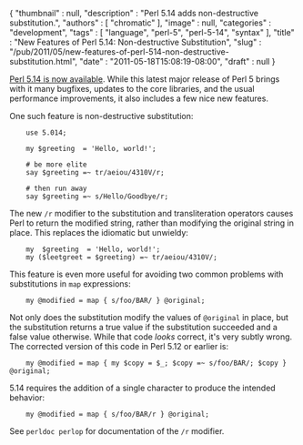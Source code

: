 {
   "thumbnail" : null,
   "description" : "Perl 5.14 adds non-destructive substitution.",
   "authors" : [
      "chromatic"
   ],
   "image" : null,
   "categories" : "development",
   "tags" : [
      "language",
      "perl-5",
      "perl-5-14",
      "syntax"
   ],
   "title" : "New Features of Perl 5.14: Non-destructive Substitution",
   "slug" : "/pub/2011/05/new-features-of-perl-514-non-destructive-substitution.html",
   "date" : "2011-05-18T15:08:19-08:00",
   "draft" : null
}





[Perl 5.14 is now
available](http://news.perlfoundation.org/2011/05/perl-514.html). While
this latest major release of Perl 5 brings with it many bugfixes,
updates to the core libraries, and the usual performance improvements,
it also includes a few nice new features.

One such feature is non-destructive substitution:

        use 5.014;

        my $greeting  = 'Hello, world!';

        # be more elite
        say $greeting =~ tr/aeiou/4310V/r;

        # then run away
        say $greeting =~ s/Hello/Goodbye/r;

The new `/r` modifier to the substitution and transliteration operators
causes Perl to return the modified string, rather than modifying the
original string in place. This replaces the idiomatic but unwieldy:

        my  $greeting  = 'Hello, world!';
        my ($leetgreet = $greeting) =~ tr/aeiou/4310V/;

This feature is even more useful for avoiding two common problems with
substitutions in `map` expressions:

        my @modified = map { s/foo/BAR/ } @original;

Not only does the substitution modify the values of `@original` in
place, but the substitution returns a true value if the substitution
succeeded and a false value otherwise. While that code *looks* correct,
it's very subtly wrong. The corrected version of this code in Perl 5.12
or earlier is:

        my @modified = map { my $copy = $_; $copy =~ s/foo/BAR/; $copy } @original;

5.14 requires the addition of a single character to produce the intended
behavior:

        my @modified = map { s/foo/BAR/r } @original;

See `perldoc perlop` for documentation of the `/r` modifier.



